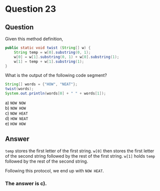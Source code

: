 # Question 23
## Question
Given this method definition, 
```java
public static void twist (String[] w) {
	String temp = w[0].substring(0, 1);
	w[0] = w[1].substring(0, 1) + w[0].substring(1);
	w[1] = temp + w[1].substring(1);
}
```
What is the output of the following code segment?
```java
String[] words = {"HOW", "NEAT"};
twist(words);
System.out.println(words[0] + " " + words[1]);
```
a) `NOW NOW`  
b) `NOW HOW`  
c) `NOW HEAT`  
d) `HOW NEAT`  
e) `HOW HOW`  
## Answer
`temp` stores the first letter of the first string.
`w[0]` then stores the first letter of the second string followed by the rest of the first string.
`w[1]` holds `temp` followed by the rest of the second string.

Following this protocol, we end up with `NOW HEAT`.

### **The answer is c).**
